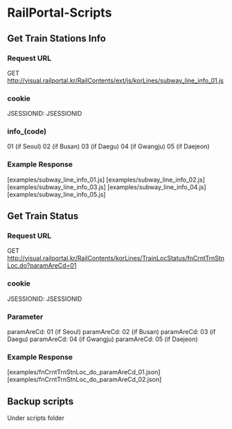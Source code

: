 # RailPortal-Scripts


## Get Train Stations Info

### Request URL
GET http://visual.railportal.kr/RailContents/ext/js/korLines/subway_line_info_01.js

### cookie
JSESSIONID: JSESSIONID

### info_(code)
01 (if Seoul)
02 (if Busan)
03 (if Daegu)
04 (if Gwangju)
05 (if Daejeon)

### Example Response
[examples/subway_line_info_01.js]
[examples/subway_line_info_02.js]
[examples/subway_line_info_03.js]
[examples/subway_line_info_04.js]
[examples/subway_line_info_05.js]


## Get Train Status

### Request URL
GET http://visual.railportal.kr/RailContents/korLines/TrainLocStatus/fnCrntTrnStnLoc.do?paramAreCd=01

### cookie
JSESSIONID: JSESSIONID

### Parameter
paramAreCd: 01 (if Seoul)
paramAreCd: 02 (if Busan)
paramAreCd: 03 (if Daegu)
paramAreCd: 04 (if Gwangju)
paramAreCd: 05 (if Daejeon)

### Example Response
[examples/fnCrntTrnStnLoc_do_paramAreCd_01.json]
[examples/fnCrntTrnStnLoc_do_paramAreCd_02.json]


## Backup scripts
Under scripts folder